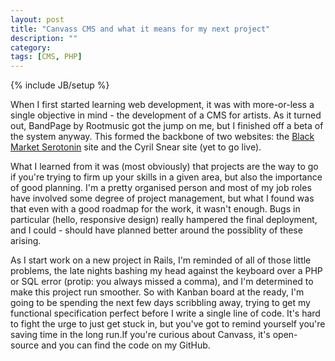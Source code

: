 ```yaml
---
layout: post
title: "Canvass CMS and what it means for my next project"
description: ""
category: 
tags: [CMS, PHP]
---
```

{% include JB/setup %}

When I first started learning web development, it was with more-or-less a single objective in mind - the development of a CMS for artists. As it turned out, BandPage by Rootmusic got the jump on me, but I finished off a beta of the system anyway. This formed the backbone of two websites: the <a href="http://www.blackmarketserotonin.com">Black Market Serotonin</a> site and the Cyril Snear site (yet to go live). 

What I learned from it was (most obviously) that projects are the way to go if you're trying to firm up your skills in a given area, but also the importance of good planning. I'm a pretty organised person and most of my job roles have involved some degree of project management, but what I found was that even with a good roadmap for the work, it wasn't enough. Bugs in particular (hello, responsive design) really hampered the final deployment, and I could - should have planned better around the possiblity of these arising. 

As I start work on a new project in Rails, I'm reminded of all of those little problems, the late nights bashing my head against the keyboard over a PHP or SQL error (protip: you always missed a comma), and I'm determined to make this project run smoother. So with Kanban board at the ready, I'm going to be spending the next few days scribbling away, trying to get my functional specification perfect before I write a single line of code. It's hard to fight the urge to just get stuck in, but you've got to remind yourself you're saving time in the long run.If you're curious about Canvass, it's open-source and you can find the code on my GitHub. 